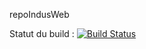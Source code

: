 repoIndusWeb

Statut du build : [![Build Status](https://travis-ci.org/MarineAlexandre/repoIndusWeb.svg?branch=master)](https://travis-ci.org/MarineAlexandre/repoIndusWeb)
